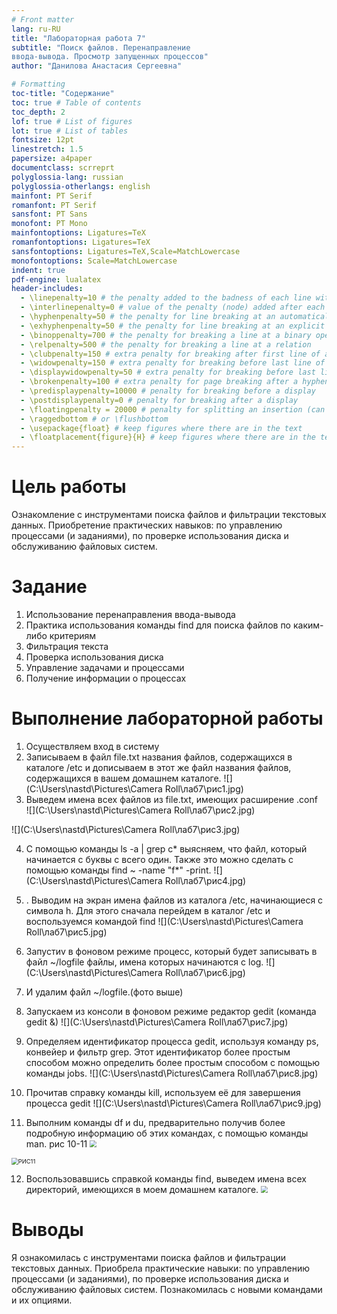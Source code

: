 ```yaml
---
# Front matter
lang: ru-RU
title: "Лабораторная работа 7"
subtitle: "Поиск файлов. Перенаправление
ввода-вывода. Просмотр запущенных процессов"
author: "Данилова Анастасия Сергеевна"

# Formatting
toc-title: "Содержание"
toc: true # Table of contents
toc_depth: 2
lof: true # List of figures
lot: true # List of tables
fontsize: 12pt
linestretch: 1.5
papersize: a4paper
documentclass: scrreprt
polyglossia-lang: russian
polyglossia-otherlangs: english
mainfont: PT Serif
romanfont: PT Serif
sansfont: PT Sans
monofont: PT Mono
mainfontoptions: Ligatures=TeX
romanfontoptions: Ligatures=TeX
sansfontoptions: Ligatures=TeX,Scale=MatchLowercase
monofontoptions: Scale=MatchLowercase
indent: true
pdf-engine: lualatex
header-includes:
  - \linepenalty=10 # the penalty added to the badness of each line within a paragraph (no associated penalty node) Increasing the value makes tex try to have fewer lines in the paragraph.
  - \interlinepenalty=0 # value of the penalty (node) added after each line of a paragraph.
  - \hyphenpenalty=50 # the penalty for line breaking at an automatically inserted hyphen
  - \exhyphenpenalty=50 # the penalty for line breaking at an explicit hyphen
  - \binoppenalty=700 # the penalty for breaking a line at a binary operator
  - \relpenalty=500 # the penalty for breaking a line at a relation
  - \clubpenalty=150 # extra penalty for breaking after first line of a paragraph
  - \widowpenalty=150 # extra penalty for breaking before last line of a paragraph
  - \displaywidowpenalty=50 # extra penalty for breaking before last line before a display math
  - \brokenpenalty=100 # extra penalty for page breaking after a hyphenated line
  - \predisplaypenalty=10000 # penalty for breaking before a display
  - \postdisplaypenalty=0 # penalty for breaking after a display
  - \floatingpenalty = 20000 # penalty for splitting an insertion (can only be split footnote in standard LaTeX)
  - \raggedbottom # or \flushbottom
  - \usepackage{float} # keep figures where there are in the text
  - \floatplacement{figure}{H} # keep figures where there are in the text
---
```


# Цель работы

Ознакомление с инструментами поиска файлов и фильтрации текстовых данных. Приобретение практических навыков: по управлению процессами (и заданиями), по проверке использования диска и обслуживанию файловых систем.

# Задание

1. Использование перенаправления ввода-вывода
2. Практика использования команды find для поиска файлов по каким-либо критериям
3. Фильтрация текста
4. Проверка использования диска
5. Управление задачами и процессами
6.  Получение информации о процессах


# Выполнение лабораторной работы

1. Осуществляем вход в систему
2. Записываем в файл file.txt названия файлов, содержащихся в каталоге /etc и дописываем в этот же файл названия файлов, содержащихся в вашем домашнем каталоге.
   ![](C:\Users\nastd\Pictures\Camera Roll\лаб7\рис1.jpg)
3. Выведем имена всех файлов из file.txt, имеющих расширение .conf       
   ![](C:\Users\nastd\Pictures\Camera Roll\лаб7\рис2.jpg)

![](C:\Users\nastd\Pictures\Camera Roll\лаб7\рис3.jpg)

4. С помощью команды ls -a | grep c* выясняем, что файл, который начинается с буквы c всего один. Также это можно сделать с помощью команды find ~ -name "f*" -print.
   ![](C:\Users\nastd\Pictures\Camera Roll\лаб7\рис4.jpg)

5. . Выводим на экран имена файлов из каталога /etc, начинающиеся с символа h. Для этого сначала перейдем в каталог  /etc и воспользуемся командой find
   ![](C:\Users\nastd\Pictures\Camera Roll\лаб7\рис5.jpg)

6. Запустиv в фоновом режиме процесс, который будет записывать в файл ~/logfile файлы, имена которых начинаются с log.
   ![](C:\Users\nastd\Pictures\Camera Roll\лаб7\рис6.jpg)

7. И удалим файл ~/logfile.(фото выше)

8. Запускаем из консоли в фоновом режиме редактор gedit (команда gedit &)
   ![](C:\Users\nastd\Pictures\Camera Roll\лаб7\рис7.jpg)

9. Определяем идентификатор процесса gedit, используя команду ps, конвейер и фильтр grep. Этот идентификатор более простым способом можно определить более простым способом с помощью команды jobs. 
   ![](C:\Users\nastd\Pictures\Camera Roll\лаб7\рис8.jpg)



10. Прочитав справку команды kill, используем её для завершения процесса gedit
    ![](C:\Users\nastd\Pictures\Camera Roll\лаб7\рис9.jpg)

11. Выполним команды df и du, предварительно получив более подробную информацию об этих командах, с помощью команды man. рис 10-11
    <img src="C:\Users\nastd\Pictures\Camera Roll\лаб7\рис10.jpg" style="zoom:67%;" />



<img src="C:\Users\nastd\Pictures\Camera Roll\лаб7\рис11.jpg" alt="РИС11" style="zoom:67%;" />



12. Воспользовавшись справкой команды find, выведем имена всех директорий, имеющихся в моем домашнем каталоге.
    <img src="C:\Users\nastd\Pictures\Camera Roll\лаб7\рис12.jpg" style="zoom:67%;" />



# Выводы

Я ознакомилась с инструментами поиска файлов и фильтрации текстовых данных. Приобрела практические навыки: по управлению процессами (и заданиями), по проверке использования диска и обслуживанию файловых систем. Познакомилась с новыми командами и их опциями.

